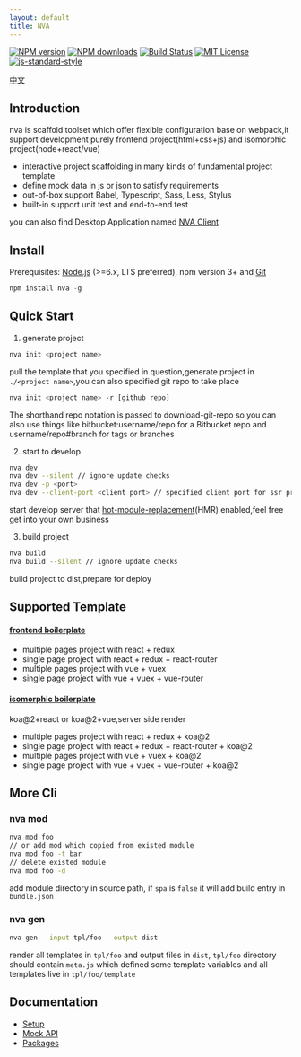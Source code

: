 ```yaml
---
layout: default
title: NVA
---
```

[![NPM version][npm-version-image]][npm-url] [![NPM downloads][npm-downloads-image]][npm-url] [![Build Status][circleci-image]][circleci-url] [![MIT License][license-image]][license-url] [![js-standard-style](https://img.shields.io/badge/code%20style-standard-brightgreen.svg)](http://standardjs.com)

[中文](./zh_cn/index.md)

## Introduction

nva is scaffold toolset which offer flexible configuration base on webpack,it support development purely frontend project(html+css+js) and isomorphic project(node+react/vue)

- interactive project scaffolding in many kinds of fundamental project template
- define mock data in js or json to satisfy requirements 
- out-of-box support Babel, Typescript, Sass, Less, Stylus
- built-in support unit test and end-to-end test

you can also find Desktop Application named [NVA Client](https://github.com/ali322/nva-client)

## Install

Prerequisites: [Node.js](https://nodejs.org/en/) (>=6.x, LTS preferred), npm version 3+ and [Git](https://git-scm.com)
```javascript
npm install nva -g
```

## Quick Start

1. generate project 

```bash
nva init <project name>
```

pull the template that you specified in question,generate project in `./<project name>`,you can also specified git repo to take place

```bash
nva init <project name> -r [github repo]
```

The shorthand repo notation is passed to download-git-repo so you can also use things like bitbucket:username/repo for a Bitbucket repo and username/repo#branch for tags or branches


2. start to develop

```bash
nva dev
nva dev --silent // ignore update checks
nva dev -p <port>
nva dev --client-port <client port> // specified client port for ssr project
```
start develop server that [hot-module-replacement](http://webpack.github.io/docs/hot-module-replacement-with-webpack.html)(HMR) enabled,feel free get into your own business


3. build project

```bash
nva build
nva build --silent // ignore update checks
```

build project to dist,prepare for deploy

## Supported Template

#### [frontend boilerplate](https://github.com/ali322/frontend-boilerplate) 

- multiple pages project with react + redux 
- single page project with react + redux + react-router
- multiple pages project with vue + vuex
- single page project with vue + vuex + vue-router 

#### [isomorphic boilerplate](https://github.com/ali322/isomorphic-boilerplate)

koa@2+react or koa@2+vue,server side render

- multiple pages project with react + redux + koa@2
- single page project with react + redux + react-router + koa@2
- multiple pages project with vue + vuex + koa@2
- single page project with vue + vuex + vue-router + koa@2

## More Cli

### nva mod

```bash
nva mod foo
// or add mod which copied from existed module
nva mod foo -t bar
// delete existed module
nva mod foo -d
```

add module directory in source path, if `spa` is `false` it will add build entry in `bundle.json`

### nva gen

```bash
nva gen --input tpl/foo --output dist
```

render all templates in `tpl/foo` and output files in `dist`, `tpl/foo` directory should contain `meta.js` which defined some template variables and all templates live in `tpl/foo/template`


## Documentation

- [Setup](./setup.md)
- [Mock API](./mock.md)
- [Packages](./packages.md)

[license-image]: https://img.shields.io/badge/license-MIT-blue.svg?style=flat
[license-url]: http://en.wikipedia.org/wiki/MIT_License

[npm-url]: https://npmjs.org/package/nva
[npm-version-image]: https://img.shields.io/npm/v/nva.svg?style=flat
[npm-downloads-image]: https://img.shields.io/npm/dm/nva.svg?style=flat

[circleci-url]: https://circleci.com/gh/ali322/nva
[circleci-image]: 	https://img.shields.io/circleci/project/github/ali322/nva.svg?style=flat